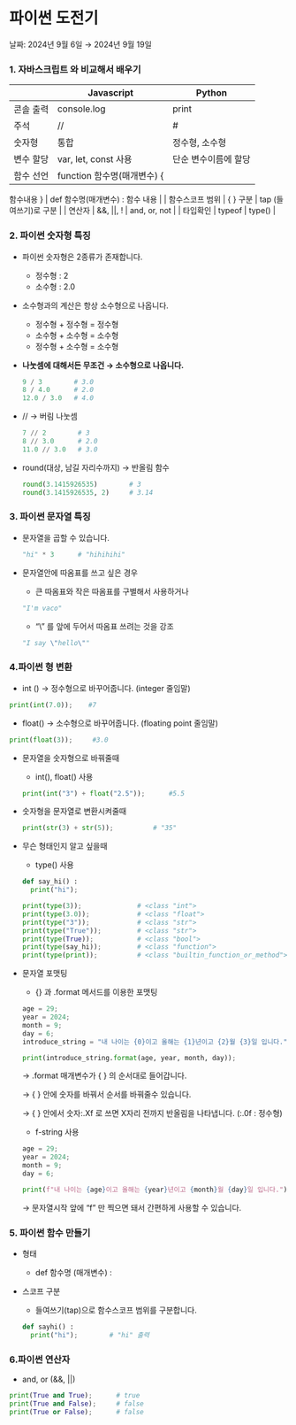 # 파이썬 도전기

날짜: 2024년 9월 6일 → 2024년 9월 19일

### 1. 자바스크립트 와 비교해서 배우기

|  | Javascript | Python |
| --- | --- | --- |
| 콘솔 출력  | console.log | print |
| 주석  | // | # |
| 숫자형 | 통합 | 정수형, 소수형 |
| 변수 할당 | var, let, const 사용  | 단순 변수이름에 할당 |
| 함수 선언  | function 함수명(매개변수) { 
  함수내용
} | def 함수명(매개변수) :
  함수 내용 |
| 함수스코프 범위 | { } 구분  | tap (들여쓰기)로 구분 |
| 연산자 | &&, ||, !  | and, or, not |
| 타입확인 | typeof | type() |

### 2. 파이썬 숫자형 특징

- 파이썬 숫자형은 2종류가 존재합니다.
    - 정수형 : 2
    - 소수형 : 2.0
    
- 소수형과의 계산은 항상 소수형으로 나옵니다.
    - 정수형 + 정수형 = 정수형
    - 소수형 + 소수형 = 소수형
    - 정수형 + 소수형 = 소수형

- **나눗셈에 대해서든 무조건 → 소수형으로 나옵니다.**
    
    ```python
    9 / 3        # 3.0
    8 / 4.0      # 2.0
    12.0 / 3.0   # 4.0
    ```
    
- // → 버림 나눗셈
    
    ```python
    7 // 2        # 3
    8 // 3.0      # 2.0
    11.0 // 3.0   # 3.0
    ```
    
- round(대상, 남길 자리수까지) → 반올림 함수
    
    ```python
    round(3.1415926535)        # 3
    round(3.1415926535, 2)     # 3.14
    ```
    

### 3. 파이썬 문자열 특징

- 문자열을 곱할 수 있습니다.
    
    ```python
    "hi" * 3      # "hihihihi"
    ```
    
- 문자열안에 따옴표를 쓰고 싶은 경우
    - 큰 따옴표와 작은 따옴표를 구별해서 사용하거나
    
    ```python
    "I'm vaco"
    ```
    
    - “\” 를 앞에 두어서 따옴표 쓰려는 것을 강조
    
    ```python
    "I say \"hello\""
    ```
    

### 4.파이썬 형 변환

- int () → 정수형으로 바꾸어줍니다. (integer 줄임말)

```python
print(int(7.0));    #7
```

- float() → 소수형으로 바꾸어줍니다. (floating point 줄임말)

```python
print(float(3));     #3.0
```

- 문자열을 숫자형으로 바꿔줄때
    - int(), float() 사용
    
    ```python
    print(int("3") + float("2.5"));      #5.5
    ```
    
- 숫자형을 문자열로 변환시켜줄때
    
    ```python
    print(str(3) + str(5));          # "35" 
    ```
    
- 무슨 형태인지 알고 싶을때
    - type() 사용
    
    ```python
    def say_hi() :
      print("hi");
    
    print(type(3));              # <class "int">
    print(type(3.0));            # <class "float">
    print(type("3"));            # <class "str">
    print(type("True"));         # <class "str">
    print(type(True));           # <class "bool">
    print(type(say_hi));         # <class "function">
    print(type(print));          # <class "builtin_function_or_method">
    ```
    
- 문자열 포맷팅
    - {} 과 .format 메서드를 이용한 포맷팅
    
    ```python
    age = 29;
    year = 2024;
    month = 9;
    day = 6;
    introduce_string = "내 나이는 {0}이고 올해는 {1}년이고 {2}월 {3}일 입니다.";
    
    print(introduce_string.format(age, year, month, day));
    
    ```
    
    → .format 매개변수가 { } 의 순서대로 들어갑니다. 
    
    → { } 안에 숫자를 바꿔서 순서를 바꿔줄수 있습니다.
    
    → { } 안에서 숫자:.Xf 로 쓰면 X자리 전까지 반올림을 나타냅니다. (:.0f : 정수형)
    
    - f-string 사용
    
    ```python
    age = 29;
    year = 2024;
    month = 9;
    day = 6;
    
    print(f"내 나이는 {age}이고 올해는 {year}년이고 {month}월 {day}일 입니다.");
    ```
    
    → 문자열시작 앞에 “f” 만 찍으면 돼서 간편하게 사용할 수 있습니다.
    

### 5. 파이썬 함수 만들기

- 형태
    - def 함수명 (매개변수) :
- 스코프 구분
    - 들여쓰기(tap)으로 함수스코프 범위를 구분합니다.
    
    ```python
    def sayhi() :
      print("hi");        # "hi" 출력
    ```
    

### 6.파이썬 연산자

- and, or (&&, ||)

```python
print(True and True);      # true
print(True and False);     # false 
print(True or False);      # false
```